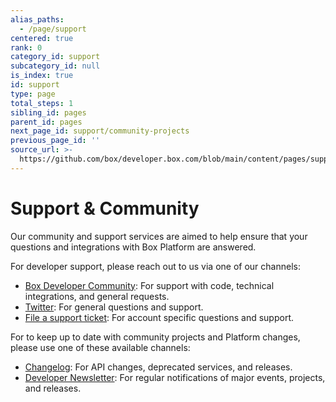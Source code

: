 ```yaml
---
alias_paths:
  - /page/support
centered: true
rank: 0
category_id: support
subcategory_id: null
is_index: true
id: support
type: page
total_steps: 1
sibling_id: pages
parent_id: pages
next_page_id: support/community-projects
previous_page_id: ''
source_url: >-
  https://github.com/box/developer.box.com/blob/main/content/pages/support/index.md
---
```

# Support & Community

Our community and support services are aimed to help ensure that your questions
and integrations with Box Platform are answered.

For developer support, please reach out to us via one of our channels:

- [Box Developer Community][forum]: For support with code, technical
integrations, and general requests.
- [Twitter][twitter]: For general questions and support.
- [File a support ticket][support]: For account specific questions and support.

For to keep up to date with community projects and Platform changes, please use
one of these available channels:

- [Changelog](page://changelog): For API changes, deprecated services, and
releases.
- [Developer Newsletter](page://newsletter): For regular notifications of
major events, projects, and releases.

<!-- i18n-enable localize-links -->

[forum]: https://forum.box.com/
[twitter]: https://twitter.com/BoxPlatform
[support]: https://support.box.com/hc/en-us/requests/new
<!-- i18n-disable localize-links -->